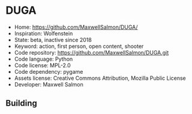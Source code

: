 # DUGA

- Home: https://github.com/MaxwellSalmon/DUGA/
- Inspiration: Wolfenstein
- State: beta, inactive since 2018
- Keyword: action, first person, open content, shooter
- Code repository: https://github.com/MaxwellSalmon/DUGA.git
- Code language: Python
- Code license: MPL-2.0
- Code dependency: pygame
- Assets license: Creative Commons Attribution, Mozilla Public License
- Developer: Maxwell Salmon

## Building
